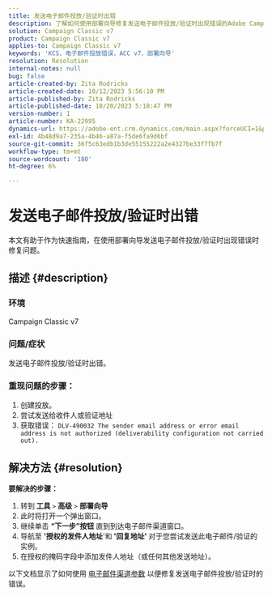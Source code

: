 ```yaml
---
title: 发送电子邮件投放/验证时出错
description: 了解如何使用部署向导修复发送电子邮件投放/验证时出现错误的Adobe Campaign Classic问题。
solution: Campaign Classic v7
product: Campaign Classic v7
applies-to: Campaign Classic v7
keywords: 'KCS，电子邮件投放错误，ACC v7，部署向导'
resolution: Resolution
internal-notes: null
bug: false
article-created-by: Zita Rodricks
article-created-date: 10/12/2023 5:56:10 PM
article-published-by: Zita Rodricks
article-published-date: 10/20/2023 5:18:47 PM
version-number: 1
article-number: KA-22995
dynamics-url: https://adobe-ent.crm.dynamics.com/main.aspx?forceUCI=1&pagetype=entityrecord&etn=knowledgearticle&id=ca122f9e-2869-ee11-9ae7-6045bd006b25
exl-id: 4b48d9a7-235a-4b46-a87a-f5de6fa9d6bf
source-git-commit: 36f5c63edb1b3de55155222a2e4327be33f7fb7f
workflow-type: tm+mt
source-wordcount: '180'
ht-degree: 6%

---
```


# 发送电子邮件投放/验证时出错


本文有助于作为快速指南，在使用部署向导发送电子邮件投放/验证时出现错误时修复问题。

## 描述 {#description}


### <b>环境</b>

Campaign Classic v7



### <b>问题/症状</b>

发送电子邮件投放/验证时出错。

### <b>重现问题的步骤：</b>

1. 创建投放。
2. 尝试发送给收件人或验证地址
3. 获取错误： `DLV-490032 The sender email address or error email address is not authorized (deliverability configuration not carried out).`



## 解决方法 {#resolution}

<b>要解决的步骤：</b>
1. 转到<b> 工具 </b>`>`  <b>高级</b> `>`  <b>部署向导</b>
2. 此时将打开一个弹出窗口。
3. 继续单击 <b>“下一步”按钮</b> 直到到达电子邮件渠道窗口。
4. 导航至 <b>&#39;授权的发件人地址</b>&#39;和<b> &#39;回复地址&#39; </b>对于您尝试发送此电子邮件/验证的实例。
5. 在授权的掩码字段中添加发件人地址（或任何其他发送地址）。




以下文档显示了如何使用 [电子邮件渠道参数](https://experienceleague.adobe.com/docs/campaign-classic/using/installing-campaign-classic/initial-configuration/deploying-an-instance.html#email-channel-parameters) 以便修复发送电子邮件投放/验证时的错误。
